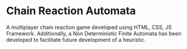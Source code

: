 # Chain Reaction Automata
A multiplayer chain reaction game developed using HTML, CSS, JS Framework. Additionally, a Non Deterministic Finite Automata has been developed to facilitate future development of a heuristic. 
